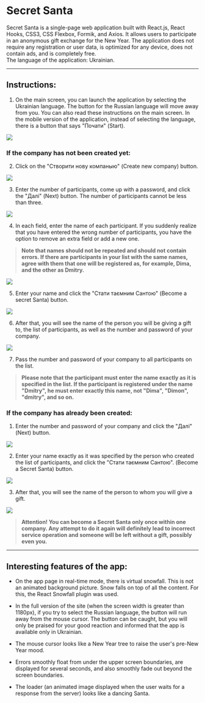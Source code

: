 # Secret Santa
Secret Santa is a single-page web application built with React.js, React Hooks, CSS3, CSS Flexbox, Formik, and Axios. It allows users to participate in an anonymous gift exchange for the New Year. The application does not require any registration or user data, is optimized for any device, does not contain ads, and is completely free.
<br>
The language of the application: Ukrainian.
***
## Instructions:

1. On the main screen, you can launch the application by selecting the Ukrainian language. The button for the Russian language will move away from you. You can also read these instructions on the main screen.
In the mobile version of the application, instead of selecting the language, there is a button that says "Почати" (Start).<br>

![](https://github.com/maximaslov/secret-santa/blob/main/src/img/for-readme/1-1.png)

### If the company has not been created yet:

2.  Click on the "Створити нову компаныю" (Create new company) button. <br>

![](https://github.com/maximaslov/secret-santa/blob/main/src/img/for-readme/1-2.png)

3.  Enter the number of participants, come up with a password, and click the "Далі" (Next) button. The number of participants cannot be less than three.

![](https://github.com/maximaslov/secret-santa/blob/main/src/img/for-readme/1-3.png)

4. In each field, enter the name of each participant. If you suddenly realize that you have entered the wrong number of participants, you have the option to remove an extra field or add a new one.

> **Note that names should not be repeated and should not contain errors. If there are participants in your list with the same names, agree with them that one will be registered as, for example, Dima, and the other as Dmitry.**

![](https://github.com/maximaslov/secret-santa/blob/main/src/img/for-readme/1-4.png)

5. Enter your name and click the "Стати таємним Сантою" (Become a secret Santa) button.

![](https://github.com/maximaslov/secret-santa/blob/main/src/img/for-readme/1-5.png)

6. After that, you will see the name of the person you will be giving a gift to, the list of participants, as well as the number and password of your company.

![](https://github.com/maximaslov/secret-santa/blob/main/src/img/for-readme/1-6.png)

7. Pass the number and password of your company to all participants on the list.

> **Please note that the participant must enter the name exactly as it is specified in the list. If the participant is registered under the name "Dmitry", he must enter exactly this name, not "Dima", "Dimon", "dmitry", and so on.**

### If the company has already been created:

1.  Enter the number and password of your company and click the "Далі" (Next) button.

![](https://github.com/maximaslov/secret-santa/blob/main/src/img/for-readme/2-1.png)

2. Enter your name exactly as it was specified by the person who created the list of participants, and click the "Стати таємним Сантою".  (Become a Secret Santa) button.

![](https://github.com/maximaslov/secret-santa/blob/main/src/img/for-readme/2-2.png)

3.  After that, you will see the name of the person to whom you will give a gift.

![](https://github.com/maximaslov/secret-santa/blob/main/src/img/for-readme/2-3.png)

> **Attention! You can become a Secret Santa only once within one company. Any attempt to do it again will definitely lead to incorrect service operation and someone will be left without a gift, possibly even you.**

***
## Interesting features of the app:

* On the app page in real-time mode, there is virtual snowfall. This is not an animated background picture. Snow falls on top of all the content. For this, the React Snowfall plugin was used.

* In the full version of the site (when the screen width is greater than 1180px), if you try to select the Russian language, the button will run away from the mouse cursor. The button can be caught, but you will only be praised for your good reaction and informed that the app is available only in Ukrainian.

* The mouse cursor looks like a New Year tree to raise the user's pre-New Year mood.

* Errors smoothly float from under the upper screen boundaries, are displayed for several seconds, and also smoothly fade out beyond the screen boundaries.

* The loader (an animated image displayed when the user waits for a response from the server) looks like a dancing Santa.
